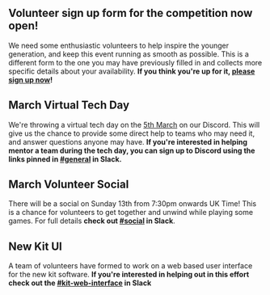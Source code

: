 ## Volunteer sign up form for the competition now open!

We need some enthusiastic volunteers to help inspire the younger generation, and keep this event running as smooth as possible. This is a different form to the one you may have previously filled in and collects more specific details about your availability. **If you think you're up for it, [please sign up now](https://forms.gle/WJ3ujG9QEPpGEZ4k6)!**

## March Virtual Tech Day
We're throwing a virtual tech day on the [5th March](https://studentrobotics.org/events/sr2022/virtual-tech-day-march/) on our Discord. This will give us the chance to provide some direct help to teams who may need it, and answer questions anyone may have. **If you're interested in helping mentor a team during the tech day, you can sign up to Discord using the links pinned in [#general](https://studentrobotics.slack.com/archives/C0EEJ0ASY) in Slack.**

## March Volunteer Social
There will be a social on Sunday 13th from 7:30pm onwards UK Time! This is a chance for volunteers to get together and unwind while playing some games. For full details **check out [#social](https://studentrobotics.slack.com/archives/CF94T25GU) in Slack**.

## New Kit UI
A team of volunteers have formed to work on a web based user interface for the new kit software. **If you're interested in helping out in this effort check out the [#kit-web-interface](https://studentrobotics.slack.com/archives/C031U0TL2KF) in Slack**
